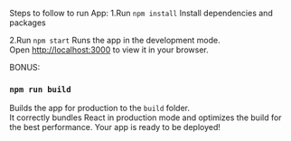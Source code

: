 

Steps to follow to run App:
1.Run `npm install`
Install dependencies and packages


2.Run `npm start`
Runs the app in the development mode.\
Open [http://localhost:3000](http://localhost:3000) to view it in your browser.




BONUS:
### `npm run build`

Builds the app for production to the `build` folder.\
It correctly bundles React in production mode and optimizes the build for the best performance.
Your app is ready to be deployed!